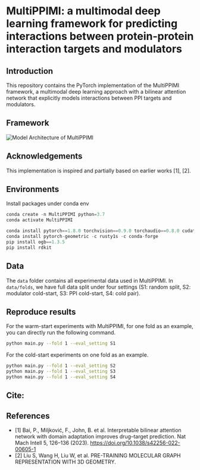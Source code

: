 # MultiPPIMI: a multimodal deep learning framework for predicting interactions between protein-protein interaction targets and modulators


## Introduction
This repository contains the PyTorch implementation of the MultiPPIMI framework, a multimodal deep learning approach with a bilinear attention network that explicitly models interactions between PPI targets and modulators. 

## Framework
![Model Architecture of MultiPPIMI](https://github.com/sun-heqi/MultiPPIMI/blob/main/figure/framework_figure.png)



## Acknowledgements
This implementation is inspired and partially based on earlier works [1], [2].




## Environments
Install packages under conda env
```python
conda create -n MultiPPIMI python=3.7
conda activate MultiPPIMI

conda install pytorch==1.8.0 torchvision==0.9.0 torchaudio==0.8.0 cudatoolkit=11.1 -c pytorch -c conda-forge
conda install pytorch-geometric -c rusty1s -c conda-forge
pip install ogb==1.3.5
pip install rdkit
```


## Data
The `data` folder contains all experimental data used in MultiPPIMI. In `data/folds`, we have full data split under four settings (S1: random split, S2: modulator cold-start, S3: PPI cold-start, S4: cold pair). 


## Reproduce results
For the warm-start experiments with MultiPPIMI, for one fold as an example, you can directly run the following command. 
```bash
python main.py --fold 1 --eval_setting S1
```

For the cold-start experiments on one fold as an example.
```bash
python main.py --fold 1 --eval_setting S2
python main.py --fold 1 --eval_setting S3
python main.py --fold 1 --eval_setting S4
```

## Cite:

## References

* [1] Bai, P., Miljković, F., John, B. et al. Interpretable bilinear attention network with domain adaptation improves drug–target prediction. Nat Mach Intell 5, 126–136 (2023). https://doi.org/10.1038/s42256-022-00605-1  
* [2] Liu S, Wang H, Liu W, et al. PRE-TRAINING MOLECULAR GRAPH REPRESENTATION WITH 3D GEOMETRY. 

